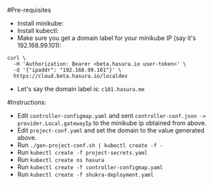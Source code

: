 #Pre-requisites

- Install minikube:
- Install kubectl:
- Make sure you get a domain label for your minikube IP (say it's 192.168.99.101):
```
curl \
  -H 'Authorization: Bearer <beta.hasura.io user-token>' \
  -d '{"ipaddr": "192.168.99.101"}' \
  https://cloud.beta.hasura.io/localdev
```
- Let's say the domain label is: ``c101.hasura.me``


#Instructions:

- Edit ``controller-configmap.yaml`` and sent ``controller-conf.json -> provider.Local.gatewayIp`` to the minikube ip obtained from above.
- Edit ``project-conf.yaml`` and set the domain to the value generated above.
- Run ``./gen-project-conf.sh | kubectl create -f -``
- Run ``kubectl create -f project-secrets.yaml``
- Run ``kubectl create ns hasura``
- Run ``kubectl create -f controller-configmap.yaml``
- Run ``kubectl create -f shukra-deployment.yaml``
